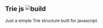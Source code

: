 ## Trie js ![build](https://travis-ci.org/falcoagustin/trie-js.svg?branch=master)

Just a simple Trie structure built for javascript.

